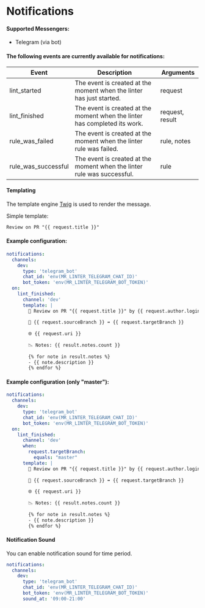 # Notifications

#### Supported Messengers:
- Telegram (via bot)

#### The following events are currently available for notifications:

| Event               | Description                                                                | Arguments       |
|---------------------|----------------------------------------------------------------------------|-----------------|
| lint_started        | The event is created at the moment when the linter has just started.       | request         |
| lint_finished       | The event is created at the moment when the linter has completed its work. | request, result |
| rule_was_failed     | The event is created at the moment when the linter rule was failed.        | rule, notes     |
| rule_was_successful | The event is created at the moment when the linter rule was successful.    | rule            |

#### Templating

The template engine [Twig](https://twig.symfony.com) is used to render the message.

Simple template:
```html
Review on PR "{{ request.title }}"
```

#### Example configuration:

```yaml
notifications:
  channels:
    dev:
      type: 'telegram_bot'
      chat_id: 'env(MR_LINTER_TELEGRAM_CHAT_ID)'
      bot_token: 'env(MR_LINTER_TELEGRAM_BOT_TOKEN)'
  on:
    lint_finished:
      channel: 'dev'
      template: |
        👀 Review on PR "{{ request.title }}" by {{ request.author.login }} at {{ request.createdAt.format('Y-m-d H:i') }}
        
        🌲 {{ request.sourceBranch }} ➡ {{ request.targetBranch }}
        
        🌐 {{ request.uri }}
        
        📉 Notes: {{ result.notes.count }}
        
        {% for note in result.notes %}
        - {{ note.description }}
        {% endfor %}
```

#### Example configuration (only "master"):

```yaml
notifications:
  channels:
    dev:
      type: 'telegram_bot'
      chat_id: 'env(MR_LINTER_TELEGRAM_CHAT_ID)'
      bot_token: 'env(MR_LINTER_TELEGRAM_BOT_TOKEN)'
  on:
    lint_finished:
      channel: 'dev'
      when:
        request.targetBranch:
          equals: "master"
      template: |
        👀 Review on PR "{{ request.title }}" by {{ request.author.login }} at {{ request.createdAt.format('Y-m-d H:i') }}
        
        🌲 {{ request.sourceBranch }} ➡ {{ request.targetBranch }}
        
        🌐 {{ request.uri }}
        
        📉 Notes: {{ result.notes.count }}
        
        {% for note in result.notes %}
        - {{ note.description }}
        {% endfor %}
```

#### Notification Sound

You can enable notification sound for time period.

```yaml
notifications:
  channels:
    dev:
      type: 'telegram_bot'
      chat_id: 'env(MR_LINTER_TELEGRAM_CHAT_ID)'
      bot_token: 'env(MR_LINTER_TELEGRAM_BOT_TOKEN)'
      sound_at: '09:00-21:00'
```
